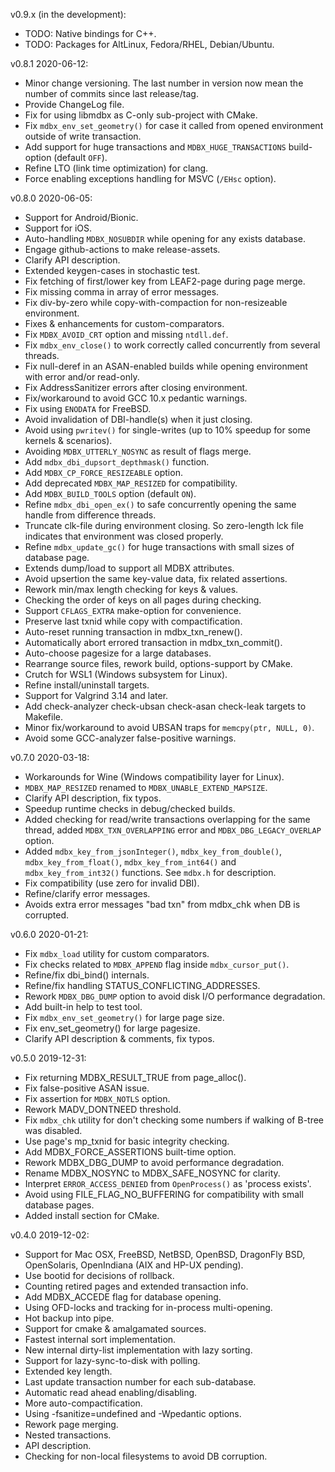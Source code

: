 v0.9.x (in the development):
  - TODO: Native bindings for C++.
  - TODO: Packages for AltLinux, Fedora/RHEL, Debian/Ubuntu.

v0.8.1 2020-06-12:
  - Minor change versioning. The last number in version now mean the number of commits since last release/tag.
  - Provide ChangeLog file.
  - Fix for using libmdbx as C-only sub-project with CMake.
  - Fix `mdbx_env_set_geometry()` for case it called from opened environment outside of write transaction.
  - Add support for huge transactions and `MDBX_HUGE_TRANSACTIONS` build-option (default `OFF`).
  - Refine LTO (link time optimization) for clang.
  - Force enabling exceptions handling for MSVC (`/EHsc` option).

v0.8.0 2020-06-05:
  - Support for Android/Bionic.
  - Support for iOS.
  - Auto-handling `MDBX_NOSUBDIR` while opening for any exists database.
  - Engage github-actions to make release-assets.
  - Clarify API description.
  - Extended keygen-cases in stochastic test.
  - Fix fetching of first/lower key from LEAF2-page during page merge.
  - Fix missing comma in array of error messages.
  - Fix div-by-zero while copy-with-compaction for non-resizeable environment.
  - Fixes & enhancements for custom-comparators.
  - Fix `MDBX_AVOID_CRT` option and missing `ntdll.def`.
  - Fix `mdbx_env_close()` to work correctly called concurrently from several threads.
  - Fix null-deref in an ASAN-enabled builds while opening environment with error and/or read-only.
  - Fix AddressSanitizer errors after closing environment.
  - Fix/workaround to avoid GCC 10.x pedantic warnings.
  - Fix using `ENODATA` for FreeBSD.
  - Avoid invalidation of DBI-handle(s) when it just closing.
  - Avoid using `pwritev()` for single-writes (up to 10% speedup for some kernels & scenarios).
  - Avoiding `MDBX_UTTERLY_NOSYNC` as result of flags merge.
  - Add `mdbx_dbi_dupsort_depthmask()` function.
  - Add `MDBX_CP_FORCE_RESIZEABLE` option.
  - Add deprecated `MDBX_MAP_RESIZED` for compatibility.
  - Add `MDBX_BUILD_TOOLS` option (default `ON`).
  - Refine `mdbx_dbi_open_ex()` to safe concurrently opening the same handle from difference threads.
  - Truncate clk-file during environment closing. So zero-length lck file indicates that environment was closed properly.
  - Refine `mdbx_update_gc()` for huge transactions with small sizes of database page.
  - Extends dump/load to support all MDBX attributes.
  - Avoid upsertion the same key-value data, fix related assertions.
  - Rework min/max length checking for keys & values.
  - Checking the order of keys on all pages during checking.
  - Support `CFLAGS_EXTRA` make-option for convenience.
  - Preserve last txnid while copy with compactification.
  - Auto-reset running transaction in mdbx_txn_renew().
  - Automatically abort errored transaction in mdbx_txn_commit().
  - Auto-choose pagesize for a large databases.
  - Rearrange source files, rework build, options-support by CMake.
  - Crutch for WSL1 (Windows subsystem for Linux).
  - Refine install/uninstall targets.
  - Support for Valgrind 3.14 and later.
  - Add check-analyzer check-ubsan check-asan check-leak targets to Makefile.
  - Minor fix/workaround to avoid UBSAN traps for `memcpy(ptr, NULL, 0)`.
  - Avoid some GCC-analyzer false-positive warnings.

v0.7.0 2020-03-18:
  - Workarounds for Wine (Windows compatibility layer for Linux).
  - `MDBX_MAP_RESIZED` renamed to `MDBX_UNABLE_EXTEND_MAPSIZE`.
  - Clarify API description, fix typos.
  - Speedup runtime checks in debug/checked builds.
  - Added checking for read/write transactions overlapping for the same thread, added `MDBX_TXN_OVERLAPPING` error and `MDBX_DBG_LEGACY_OVERLAP` option.
  - Added `mdbx_key_from_jsonInteger()`, `mdbx_key_from_double()`, `mdbx_key_from_float()`, `mdbx_key_from_int64()` and `mdbx_key_from_int32()` functions. See `mdbx.h` for description.
  - Fix compatibility (use zero for invalid DBI).
  - Refine/clarify error messages.
  - Avoids extra error messages "bad txn" from mdbx_chk when DB is corrupted.

v0.6.0 2020-01-21:
  - Fix `mdbx_load` utility for custom comparators.
  - Fix checks related to `MDBX_APPEND` flag inside `mdbx_cursor_put()`.
  - Refine/fix dbi_bind() internals.
  - Refine/fix handling STATUS_CONFLICTING_ADDRESSES.
  - Rework `MDBX_DBG_DUMP` option to avoid disk I/O performance degradation.
  - Add built-in help to test tool.
  - Fix `mdbx_env_set_geometry()` for large page size.
  - Fix env_set_geometry() for large pagesize.
  - Clarify API description & comments, fix typos.

v0.5.0 2019-12-31:
  - Fix returning MDBX_RESULT_TRUE from page_alloc().
  - Fix false-positive ASAN issue.
  - Fix assertion for `MDBX_NOTLS` option.
  - Rework MADV_DONTNEED threshold.
  - Fix `mdbx_chk` utility for don't checking some numbers if walking of B-tree was disabled.
  - Use page's mp_txnid for basic integrity checking.
  - Add MDBX_FORCE_ASSERTIONS built-time option.
  - Rework MDBX_DBG_DUMP to avoid performance degradation.
  - Rename MDBX_NOSYNC to MDBX_SAFE_NOSYNC for clarity.
  - Interpret `ERROR_ACCESS_DENIED` from `OpenProcess()` as 'process exists'.
  - Avoid using FILE_FLAG_NO_BUFFERING for compatibility with small database pages.
  - Added install section for CMake.

v0.4.0 2019-12-02:
  - Support for Mac OSX, FreeBSD, NetBSD, OpenBSD, DragonFly BSD, OpenSolaris, OpenIndiana (AIX and HP-UX pending).
  - Use bootid for decisions of rollback.
  - Counting retired pages and extended transaction info.
  - Add MDBX_ACCEDE flag for database opening.
  - Using OFD-locks and tracking for in-process multi-opening.
  - Hot backup into pipe.
  - Support for cmake & amalgamated sources.
  - Fastest internal sort implementation.
  - New internal dirty-list implementation with lazy sorting.
  - Support for lazy-sync-to-disk with polling.
  - Extended key length.
  - Last update transaction number for each sub-database.
  - Automatic read ahead enabling/disabling.
  - More auto-compactification.
  - Using -fsanitize=undefined and -Wpedantic options.
  - Rework page merging.
  - Nested transactions.
  - API description.
  - Checking for non-local filesystems to avoid DB corruption.

